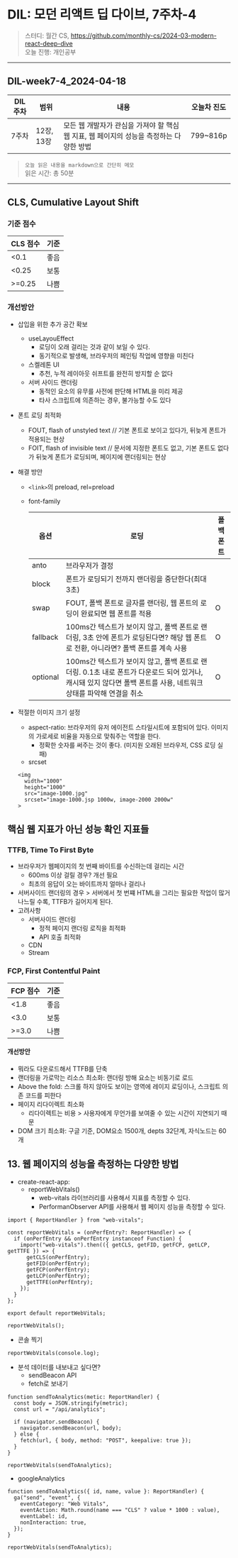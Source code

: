 # DIL: 모던 리액트 딥 다이브, 7주차-4

> 스터디: 월간 CS, https://github.com/monthly-cs/2024-03-modern-react-deep-dive  
> 오늘 진행: 개인공부

---

## DIL-week7-4_2024-04-18

| DIL 주차 | 범위       | 내용                                                                                    | 오늘차 진도 |
| -------- | ---------- | --------------------------------------------------------------------------------------- | ----------- |
| 7주차    | 12장, 13장 | 모든 웹 개발자가 관심을 가져야 할 핵심 웹 지표, 웹 페이지의 성능을 측정하는 다양한 방법 | 799~816p    |

> `오늘 읽은 내용을 markdown으로 간단히 메모`  
> 읽은 시간: 총 50분

---

## CLS, Cumulative Layout Shift

### 기준 점수

| CLS 점수 | 기준 |
| -------- | ---- |
| <0.1     | 좋음 |
| <0.25    | 보통 |
| >=0.25   | 나쁨 |

### 개선방안

- 삽입을 위한 추가 공간 확보
  - useLayouEffect
    - 로딩이 오래 걸리는 것과 같이 보일 수 있다.
    - 동기적으로 발생해, 브라우저의 페인팅 작업에 영향을 미친다
  - 스켈레톤 UI
    - 추천, 누적 레이아웃 쉬프트를 완전히 방지할 순 없다
  - 서버 사이드 랜더링
    - 동적인 요소의 유무를 사전에 판단해 HTML을 미리 제공
    - 타사 스크립트에 의존하는 경우, 불가능할 수도 있다
- 폰트 로딩 최적화
  - FOUT, flash of unstyled text // 기본 폰트로 보이고 있다가, 뒤늦게 폰트가 적용되는 현상
  - FOIT, flash of invisible text // 문서에 지정한 폰트도 없고, 기본 폰트도 없다가 뒤늦게 폰트가 로딩되며, 페이지에 랜더링되는 현상
- 해결 방안

  - `<link>`의 preload, rel=preload
  - font-family

    | 옵션     | 로딩                                                                                                                                                              | 폴백 폰트 |
    | -------- | ----------------------------------------------------------------------------------------------------------------------------------------------------------------- | --------- |
    | anto     | 브라우저가 결정                                                                                                                                                   |           |
    | block    | 폰트가 로딩되기 전까지 랜더링을 중단한다(최대 3초)                                                                                                                |           |
    | swap     | FOUT, 폴백 폰트로 글자를 랜더링, 웹 폰트의 로딩이 완료되면 웹 폰트를 적용                                                                                         | O         |
    | fallback | 100ms간 텍스트가 보이지 않고, 폴백 폰트로 랜더링, 3초 안에 폰트가 로딩된다면? 해당 웹 폰트로 전환, 아니라면? 폴백 폰트를 계속 사용                                | O         |
    | optional | 100ms간 텍스트가 보이지 않고, 폴백 폰트로 랜더링. 0.1초 내로 폰트가 다운로드 되어 있거나, 캐시돼 있지 않다면 폴백 폰트를 사용, 네트워크 상태를 파악해 연결을 취소 | O         |

- 적절한 이미지 크기 설정

  - aspect-ratio: 브라우저의 유저 에이전트 스타일시트에 포함되어 있다. 이미지의 가로세로 비율을 자동으로 맞춰주는 역할을 한다.
    - 정확한 숫자를 써주는 것이 좋다. (미지원 오래된 브라우저, CSS 로딩 실패)
  - srcset

  ```tsx
  <img
    width="1000"
    height="1000"
    src="image-1000.jpg"
    srcset="image-1000.jsp 1000w, image-2000 2000w"
  >
  ```

## 핵심 웹 지표가 아닌 성능 확인 지표들

### TTFB, Time To First Byte

- 브라우저가 웹페이지의 첫 번째 바이트를 수신하는데 걸리는 시간
  - 600ms 이상 걸릴 경우? 개선 필요
  - 최초의 응답이 오는 바이트까지 얼마나 걸리나
- 서버사이드 랜더링의 경우 > 서버에서 첫 번쨰 HTML을 그리는 필요한 작업이 많거나느릴 수록, TTFB가 길어지게 된다.
- 고려사항
  - 서버사이드 랜더링
    - 정적 페이지 랜더링 로직을 최적화
    - API 호출 최적화
  - CDN
  - Stream

### FCP, First Contentful Paint

| FCP 점수 | 기준 |
| -------- | ---- |
| <1.8     | 좋음 |
| <3.0     | 보통 |
| >=3.0    | 나쁨 |

#### 개선방안

- 뭐라도 다운로드해서 TTFB를 단축
- 랜더링을 가로막는 리소스 최소화: 랜더링 방해 요소는 비동기로 로드
- Above the fold: 스크롤 하지 않아도 보이는 영역에 레이지 로딩이나, 스크립트 의존 코드를 피한다
- 페이지 리다이렉트 최소화
  - 리다이렉트는 비용 > 사용자에게 무언가를 보여줄 수 있는 시간이 지연되기 때문
- DOM 크기 최소화: 구글 기준, DOM요소 1500개, depts 32단계, 자식노드는 60개

## 13. 웹 페이지의 성능을 측정하는 다양한 방법

- create-react-app:
  - reportWebVitals()
    - web-vitals 라이브러리를 사용해서 지표를 측정할 수 있다.
    - PerformanObserver API를 사용해서 웹 페이지 성능을 측정할 수 있다.

```tsx
import { ReportHandler } from "web-vitals";

const reportWebVitals = (onPerfEntry?: ReportHandler) => {
  if (onPerfEntry && onPerfEntry instanceof Function) {
    import("web-vitals").then(({ getCLS, getFID, getFCP, getLCP, getTTFE }) => {
      getCLS(onPerfEntry);
      getFID(onPerfEntry);
      getFCP(onPerfEntry);
      getLCP(onPerfEntry);
      getTTFE(onPerfEntry);
    });
  }
};

export default reportWebVitals;

reportWebVitals();
```

- 콘솔 찍기

```tsx
reportWebVitals(console.log);
```

- 분석 데이터를 내보내고 싶다면?
  - sendBeacon API
  - fetch로 보내기

```tsx
function sendToAnalytics(metic: ReportHandler) {
  const body = JSON.stringify(metric);
  const url = "/api/analytics";

  if (navigator.sendBeacon) {
    navigator.sendBeacon(url, body);
  } else {
    fetch(url, { body, method: "POST", keepalive: true });
  }
}

reportWebVitals(sendToAnalytics);
```

- googleAnalytics

```tsx
function sendToAnalytics({ id, name, value }: ReportHandler) {
  ga("send", "event", {
    eventCategory: "Web Vitals",
    eventAction: Math.round(name === "CLS" ? value * 1000 : value),
    eventLabel: id,
    nonInteraction: true,
  });
}

reportWebVitals(sendToAnalytics);
```
